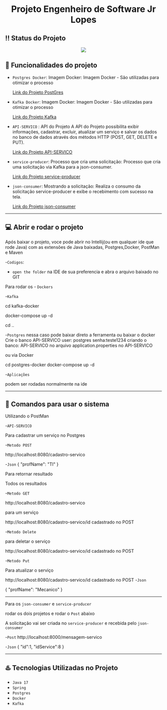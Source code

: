 <h1 align="center"> Projeto Engenheiro de Software Jr Lopes</h1>

## :bangbang: Status do Projeto
<p align="center">
<img src="http://img.shields.io/static/v1?label=STATUS&message=EM%20DESENVOLVIMENTO&color=GREEN&style=for-the-badge"/>  
</p>

## :hammer: Funcionalidades do projeto

- `Postgres Docker`: Imagem Docker: 
Imagem Docker - São utilizadas para otimizar o processo 

   <a href="https://github.com/gbacharel/Lopes-Teste/tree/master/postgres-docker">Link do Projeto PostGres</a>

- `Kafka Docker`: Imagem Docker: 
Imagem Docker - São utilizadas para otimizar o processo 

   <a href="https://github.com/gbacharel/Lopes-Teste/tree/master/kafka-docker">Link do Projeto Kafka</a>

- `API-SERVICO` : API do Projeto
A API do Projeto possibilita exibir informações, cadastrar, excluir, atualizar um serviço e salvar os dados no banco de dados através dos métodos 
HTTP (POST, GET, DELETE e PUT).

   <a href="https://github.com/gbacharel/Lopes-Teste/tree/master/API-SERVICO">Link do Projeto API-SERVICO</a>

- `service-producer`: Processo que cria uma solicitação: 
Processo que cria uma solicitação via Kafka para a json-consumer. 

   <a href="https://github.com/gbacharel/Lopes-Teste/tree/master/service-producer">Link do Projeto service-producer</a>

- `json-consumer`: Mostrando a solicitação: 
Realiza o consumo da solicitação service-producer e exibe o recebimento com sucesso na tela. 

   <a href="https://github.com/gbacharel/Lopes-Teste/tree/master/json-consumer">Link do Projeto json-consumer</a>

-----------------------------------------------------------------------------------------------------------------------------
## :computer: Abrir e rodar o projeto 
Após baixar o projeto, voce pode abrir no Intellij(ou em qualquer ide que rode Java) 
com as extensões de Java baixadas, Postgres,Docker, PostMan e Maven 

-`Codigos`:

- `open the folder` na IDE de sua preferencia e abra o arquivo baixado no GIT 

Para rodar os - `Dockers`

-`Kafka`

cd kafka-docker

docker-compose up -d 

cd ..

-`Postgres`
nessa caso pode baixar direto a ferramenta ou baixar o docker 
Crie o banco API-SERVICO 
user: postgres 
senha:teste1234
criando o banco: API-SERVICO 
no arquivo application.properties no API-SERVICO 

ou via Docker 

cd postgres-docker 
docker-compose up -d

-`Aplicações`

podem ser rodadas normalmente na ide 

----------------------------------------------------------------------------------------------------------------
## 📀 Comandos para usar o sistema 

Utilizando o PostMan 

-`API-SERVICO`

Para cadastrar um serviço no Postgres 

-`Metodo POST` 

http://localhost:8080/cadastro-servico

-`Json` 
{
    "profName": "TI"
}

Para retornar resultado 

Todos os resultados 

-`Metodo GET` 

http://localhost:8080/cadastro-servico

para um serviço 

http://localhost:8080/cadastro-servico/id cadastrado no POST 

-`Metodo Delete`

para deletar o serviço 

http://localhost:8080/cadastro-servico/id cadastrado no POST 

-`Metodo Put`

Para atualizar o serviço

http://localhost:8080/cadastro-servico/id cadastrado no POST 
-`Json`

{
    "profName": "Mecanico"
}

-------------------------------------------------------------------------------------------------
Para os `json-consumer` e `service-producer`

rodar os dois projetos e rodar o `Post` abaixo 

A solicitação vai ser criada no `service-producer` e recebida pelo `json-consumer`

-`Post` http://localhost:8000/mensagem-servico 

-`Json`
{
    "id":1,
    "idService":8
}

---------------------------------------------------------------------------------------------------

## :hotsprings: Tecnologias Utilizadas no Projeto
-  `Java 17`
-  `Spring`
-  `Postgres`
-  `Docker`
-  `Kafka`
